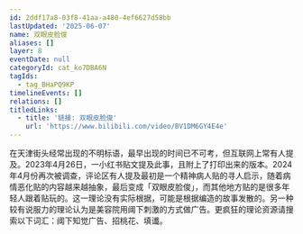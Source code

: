 ```yaml
---
id: 2ddf17a8-03f8-41aa-a480-4ef6627d58bb
lastUpdated: '2025-06-07'
name: 双眼皮脸俊
aliases: []
layer: 8
eventDate: null
categoryId: cat_ko7DBA6N
tagIds:
  - tag_BHaPQ9KP
timelineEvents: []
relations: []
titledLinks:
  - title: '链接: 双眼皮脸俊'
    url: 'https://www.bilibili.com/video/BV1DM6GY4E4e'
---
```

在天津街头经常出现的不明标语，最早出现的时间已不可考，但互联网上常有人提及。2023年4月26日，一小红书贴文提及此事，且附上了打印出来的版本。2024年4月份再次被调查，评论区有人提及最初是一个精神病人贴的寻人启示，随着病情恶化贴的内容越来越抽象，最后变成「双眼皮脸俊」，而其他地方贴的是很多年轻人跟着贴玩的。这一理论没有实际根据，可能是根据编造的故事发散的。另一种较有说服力的理论认为是美容院用阈下刺激的方式做广告。更疯狂的理论资源请搜索以下词汇：阈下知觉广告、招桃花、填谶。
